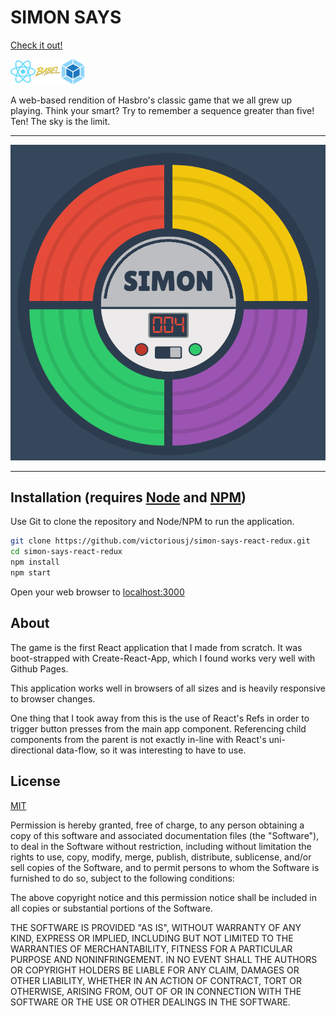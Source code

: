 # SIMON SAYS
[Check it out!](https://victoriousj.github.io/react-redux-simon-says/)

![React](./react.png?raw=true 'React')![Babel](./babel.png?raw=true 'Babel')![Webpack](./webpack.png?raw=true 'Webpack')

A web-based rendition of Hasbro's classic game that we all grew up playing. Think your smart? Try to remember a sequence greater than five! Ten! The sky is the limit.

---

![Simon Says](./screencapture.png?raw=true 'In-game screen capture')

---

## Installation (requires [Node](https://nodejs.org/en/) and [NPM](https://www.npmjs.com/))

Use Git to clone the repository and Node/NPM to run the application.

```bash
git clone https://github.com/victoriousj/simon-says-react-redux.git
cd simon-says-react-redux
npm install
npm start
```

Open your web browser to [localhost:3000](http://localhost:3000/)

## About

The game is the first React application that I made from scratch. It was boot-strapped with Create-React-App, which I found works very well with Github Pages. 

This application works well in browsers of all sizes and is heavily responsive to browser changes.

One thing that I took away from this is the use of React's Refs in order to trigger button presses from the main app component. Referencing child components from the parent is not exactly in-line with React's uni-directional data-flow, so it was interesting to have to use.

## License

[MIT](https://choosealicense.com/licenses/mit/)

Permission is hereby granted, free of charge, to any person obtaining a copy of this software and associated documentation files (the "Software"), to deal in the Software without restriction, including without limitation the rights to use, copy, modify, merge, publish, distribute, sublicense, and/or sell copies of the Software, and to permit persons to whom the Software is furnished to do so, subject to the following conditions:

The above copyright notice and this permission notice shall be included in all copies or substantial portions of the Software.

THE SOFTWARE IS PROVIDED "AS IS", WITHOUT WARRANTY OF ANY KIND, EXPRESS OR IMPLIED, INCLUDING BUT NOT LIMITED TO THE WARRANTIES OF MERCHANTABILITY, FITNESS FOR A PARTICULAR PURPOSE AND NONINFRINGEMENT. IN NO EVENT SHALL THE AUTHORS OR COPYRIGHT HOLDERS BE LIABLE FOR ANY CLAIM, DAMAGES OR OTHER LIABILITY, WHETHER IN AN ACTION OF CONTRACT, TORT OR OTHERWISE, ARISING FROM, OUT OF OR IN CONNECTION WITH THE SOFTWARE OR THE USE OR OTHER DEALINGS IN THE SOFTWARE.

